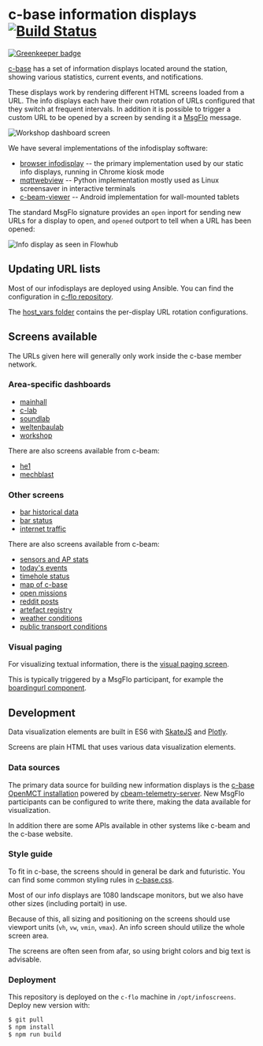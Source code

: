c-base information displays [![Build Status](https://travis-ci.org/c-base/infoscreens.svg?branch=master)](https://travis-ci.org/c-base/infoscreens)
===========================

[![Greenkeeper badge](https://badges.greenkeeper.io/c-base/infoscreens.svg)](https://greenkeeper.io/)

[c-base](https://c-base.org/) has a set of information displays located around the station, showing various statistics, current events, and notifications.

These displays work by rendering different HTML screens loaded from a URL. The info displays each have their own rotation of URLs configured that they switch at frequent intervals. In addition it is possible to trigger a custom URL to be opened by a screen by sending it a [MsgFlo](https://msgflo.org/) message.

![Workshop dashboard screen](https://i.imgur.com/ivhN7z1.jpg)

We have several implementations of the infodisplay software:

* [browser infodisplay](https://github.com/c-base/infoscreens/tree/master/infodisplay) -- the primary implementation used by our static info displays, running in Chrome kiosk mode
* [mqttwebview](https://github.com/c-base/mqttwebview) -- Python implementation mostly used as Linux screensaver in interactive terminals
* [c-beam-viewer](https://github.com/c-base/c-beam-viewer) -- Android implementation for wall-mounted tablets

The standard MsgFlo signature provides an `open` inport for sending new URLs for a display to open, and `opened` outport to tell when a URL has been opened:

![Info display as seen in Flowhub](https://i.imgur.com/JO50dWR.png)

## Updating URL lists

Most of our infodisplays are deployed using Ansible. You can find the configuration in [c-flo repository](https://github.com/c-base/c-flo/tree/master/ansible).

The [host\_vars folder](https://github.com/c-base/c-flo/tree/master/ansible/host_vars) contains the per-display URL rotation configurations.

## Screens available

The URLs given here will generally only work inside the c-base member network.

### Area-specific dashboards

* [mainhall](http://c-flo.cbrp3.c-base.org/mainhall/)
* [c-lab](http://c-flo.cbrp3.c-base.org/c_lab/)
* [soundlab](http://c-flo.cbrp3.c-base.org/soundlab/)
* [weltenbaulab](http://c-flo.cbrp3.c-base.org/weltenbaulab/)
* [workshop](http://c-flo.cbrp3.c-base.org/workshop/)

There are also screens available from c-beam:

* [he1](https://c-beam.cbrp3.c-base.org/he1display)
* [mechblast](https://c-beam.cbrp3.c-base.org/mechdisplay)

### Other screens

* [bar historical data](http://c-flo.cbrp3.c-base.org/bar-history/)
* [bar status](http://c-flo.cbrp3.c-base.org/bar-status/)
* [internet traffic](http://c-flo.cbrp3.c-base.org/internet/)

There are also screens available from c-beam:

* [sensors and AP stats](https://c-beam.cbrp3.c-base.org/sensors)
* [today's events](https://c-beam.cbrp3.c-base.org/events)
* [timehole status](https://c-beam.cbrp3.c-base.org/ceitloch)
* [map of c-base](https://c-beam.cbrp3.c-base.org/c-base-map/)
* [open missions](https://c-beam.cbrp3.c-base.org/missions)
* [reddit posts](https://c-beam.cbrp3.c-base.org/reddit)
* [artefact registry](https://c-beam.cbrp3.c-base.org/artefacts)
* [weather conditions](https://c-beam.cbrp3.c-base.org/weather)
* [public transport conditions](https://c-beam.cbrp3.c-base.org/bvg)

### Visual paging

For visualizing textual information, there is the [visual paging screen](http://c-flo.cbrp3.c-base.org/visual-paging/).

This is typically triggered by a MsgFlo participant, for example the [boardingurl component](https://github.com/c-base/c-flo/blob/master/components/boardingurl.py).

## Development

Data visualization elements are built in ES6 with [SkateJS](http://skatejs.netlify.com/) and [Plotly](https://plot.ly/javascript/).

Screens are plain HTML that uses various data visualization elements.

### Data sources

The primary data source for building new information displays is the [c-base OpenMCT installation](http://openmct.cbrp3.c-base.org/) powered by [cbeam-telemetry-server](https://github.com/c-base/cbeam-telemetry-server). New MsgFlo participants can be configured to write there, making the data available for visualization.

In addition there are some APIs available in other systems like c-beam and the c-base website.

### Style guide

To fit in c-base, the screens should in general be dark and futuristic. You can find some common styling rules in [c-base.css](https://github.com/c-base/infoscreens/blob/master/theme/c-base.css).

Most of our info displays are 1080 landscape monitors, but we also have other sizes (including portait) in use.

Because of this, all sizing and positioning on the screens should use viewport units (`vh`, `vw`, `vmin`, `vmax`). An info screen should utilize the whole screen area.

The screens are often seen from afar, so using bright colors and big text is advisable.

### Deployment

This repository is deployed on the `c-flo` machine in `/opt/infoscreens`. Deploy new version with:

```bash
$ git pull
$ npm install
$ npm run build
```
